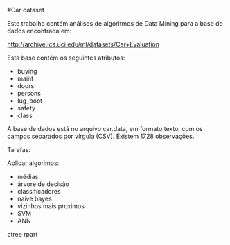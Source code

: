 #Car dataset

Este trabalho contém análises de algoritmos de Data Mining para a base de dados encontrada em:

http://archive.ics.uci.edu/ml/datasets/Car+Evaluation

Esta base contém os seguintes atributos:

 - buying      
 - maint       
 - doors     
 - persons     
 - lug_boot    
 - safety      
 - class
 
 A base de dados está no arquivo car.data, em formato texto, com os campos separados por vírgula (CSV). Existem 1728 observações.
 
 
 
 Tarefas:
 
 Aplicar algorimos:
 
 - médias
 - árvore de decisão 
 - classificadores 
 - naive bayes 
 - vizinhos mais proximos 
 - SVM
 - ANN
 
 
 ctree
 rpart
 